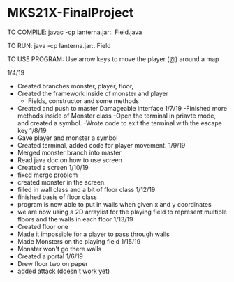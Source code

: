 # MKS21X-FinalProject
TO COMPILE:
javac -cp lanterna.jar:. Field.java

TO RUN:
java -cp lanterna.jar:. Field

TO USE PROGRAM: 
Use arrow keys to move the player (@) around a map 


1/4/19
  - Created branches monster, player, floor,
  - Created the framework inside of monster and player
    - Fields, constructor and some methods
  - Created and push to master Damageable interface 
1/7/19
  -Finished more methods inside of Monster class
  -Open the terminal in priavte mode, and created a symbol.
  -Wrote code to exit the terminal with the escape key 
1/8/19
  - Gave player and monster a symbol
  - Created terminal, added code for player movement.
1/9/19 
  - Merged monster branch into master
  - Read java doc on how to use screen 
  - Created a screen 
1/10/19
  - fixed merge problem 
  - created monster in the screen.
  - filled in wall class and a bit of floor class 
1/12/19
  - finished basis of floor class 
  - program is now able to put in walls when given x and y coordinates
  - we are now using a 2D arraylist for the playing field to represent multiple floors and the walls in each floor
1/13/19
  - Created floor one
  - Made it impossible for a player to pass through walls
  - Made Monsters on the playing field
1/15/19
  - Monster won't go there walls 
  - Created a portal 
1/6/19
  - Drew floor two on paper 
  - added attack (doesn't work yet)
